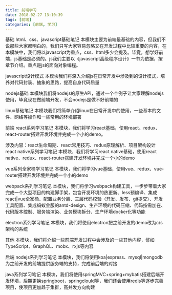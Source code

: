 ```yaml
---
title: 前端学习
date: 2018-02-27 13:10:39
tags: [前端]
categories: [前端, 学习]
---
```

基础
html、css、javascript基础笔记
本模块主要为前端最基础的内容，但我们不说那些大家都明白的，我们只写大家容易忽略又在开发过程中比较重要的内容，在本模块中，我们将以javascript为重点，css、html多少会提及。毕竟，想学好前端，js基础是必须的。js我们主要以《javascript高级程序设计》一书为依据，按章节介绍。重点是js的面向对象编程。

javascript设计模式
本模块我们将深入介绍js在日常开发中涉及到的设计模式，培养对代码封装、抽象的思路，提高自身代码质量

nodejs基础
本模块我们将nodejs的原生API，通过一个个例子让大家理解nodejs使用，毕竟现在做前端开发，不会nodejs是做不好前端的

linux基础笔记
本模块我们将简单介绍linux在日常开发中的使用，一些基本的文件、网络等操作和一些常用的环境部署

前端
react系列学习笔记
本模块，我们将学习react基础，使用react、redux、react-router搭建开发环境并完成一个小的demo。

涉及内容：react生命周期、react常用技巧、redux原理解析、项目架构设计
react native系列学习笔记
本模块，我们将学习react native基础，使用react native、redux、react-router搭建开发环境并完成一个小的demo

vue系列全家桶学习笔记
本模块，我们将学习vue基础，使用vue、redux、vue-router搭建开发环境并完成一个小的demo

webpack系列学习笔记
本模块，我们将学习webpack构建工具，一步步带着大家完成一个大型项目的构建脚手架，包含开发环境的热更新、less预编译、集成react|vue全家桶、配置业务分离、三层代码校验（开发、发布、git提交）、开发工具配置、集成蚂蚁金服的antd-design、生产环境的代码压缩、代码按需加在、代码版本控制、服务端渲染、业务模块拆分、生产环境docker化等功能

electron系列学习笔记
本模块，我们将使用electron把之前开发的demo改为c/s架构的系统

其他
本模块，我们将介绍一些前端开发过程中会涉及的一些其他内容，譬如TypeScript、GraphQL、mobx、rxjs等内容

后端
nodejs系列学习笔记
本模块，我们将使用koa|express、mysql|mongodb 为之前开发的前端提供服务端的支持，完成前后端的对接

java系列学习笔记
本模块，我们将使用springMVC+spring+mybatis搭建后端开发环境，后期更换springboot，springclould等，我们还会使用redis等逐步完善项目，使项目更加趋于集群，高并发方向构建


